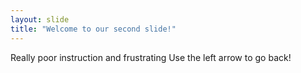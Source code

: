 ```yaml
---
layout: slide
title: "Welcome to our second slide!"
---
```

Really poor instruction and frustrating
Use the left arrow to go back!
